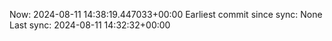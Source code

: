 Now: 2024-08-11 14:38:19.447033+00:00 Earliest commit since sync: None Last sync: 2024-08-11 14:32:32+00:00
